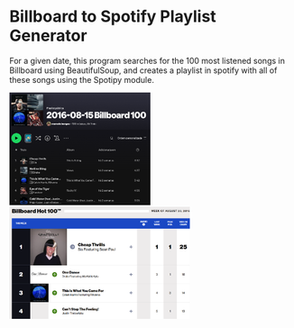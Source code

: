 # Billboard to Spotify Playlist Generator
For a given date, this program searches for the 100 most listened songs in Billboard using BeautifulSoup,
and creates a playlist in spotify with all of these songs using the Spotipy module.

<img src="image1.png" alt="image" style="width:250px;"/>
<img src="image2.png" alt="image" style="width:320px;"/>